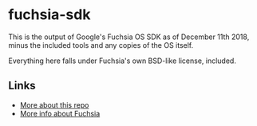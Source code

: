 # fuchsia-sdk

This is the output of Google's Fuchsia OS SDK as of December 11th 2018, minus the included tools and any copies of the OS itself.

Everything here falls under Fuchsia's own BSD-like license, included.

## Links
* [More about this repo](https://9to5google.com/2018/12/14/fuchsia-friday-sdk-download/)
* [More info about Fuchsia](https://fuchsia.googlesource.com)
